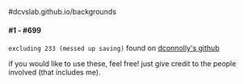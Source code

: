 #dcvslab.github.io/backgrounds
#### #1 - #699 
`excluding 233 (messed up saving)`
found on [dconnolly's github](https://github.com/dconnolly/chromecast-backgrounds)

if you would like to use these, feel free! just give credit to the people involved (that includes me).
